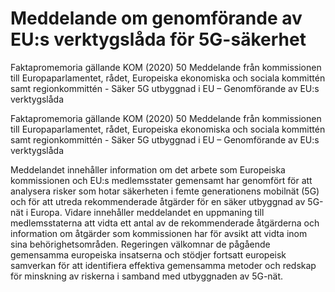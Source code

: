 # Meddelande om genomförande av EU:s verktygslåda för 5G-säkerhet

Faktapromemoria gällande KOM (2020) 50 Meddelande från kommissionen till Europaparlamentet, rådet, Europeiska
ekonomiska och sociala kommittén samt regionkommittén - Säker 5G utbyggnad
i EU – Genomförande av EU:s verktygslåda

Faktapromemoria gällande KOM (2020) 50 Meddelande från kommissionen till Europaparlamentet, rådet, Europeiska
ekonomiska och sociala kommittén samt regionkommittén - Säker 5G utbyggnad
i EU – Genomförande av EU:s verktygslåda

Meddelandet innehåller information om det arbete som Europeiska
kommissionen och EU:s medlemsstater gemensamt har genomfört för att analysera risker som hotar säkerheten i femte generationens mobilnät (5G) och för att utreda rekommenderade åtgärder för en säker utbyggnad av 5G-nät i Europa. Vidare innehåller meddelandet en uppmaning till medlemsstaterna att vidta ett antal av de rekommenderade åtgärderna och information om åtgärder som kommissionen har för avsikt att vidta inom sina behörighetsområden. Regeringen välkomnar de pågående gemensamma europeiska insatserna och stödjer fortsatt europeisk samverkan för att identifiera effektiva gemensamma metoder och redskap för minskning av riskerna i samband med utbyggnaden av 5G-nät.
